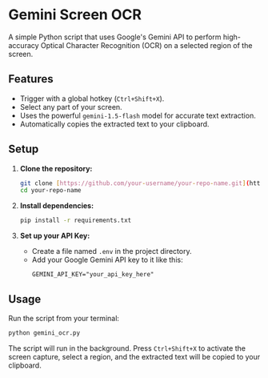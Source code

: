 # Gemini Screen OCR

A simple Python script that uses Google's Gemini API to perform high-accuracy Optical Character Recognition (OCR) on a selected region of the screen.

## Features

-   Trigger with a global hotkey (`Ctrl+Shift+X`).
-   Select any part of your screen.
-   Uses the powerful `gemini-1.5-flash` model for accurate text extraction.
-   Automatically copies the extracted text to your clipboard.

## Setup

1.  **Clone the repository:**
    ```bash
    git clone [https://github.com/your-username/your-repo-name.git](https://github.com/your-username/your-repo-name.git)
    cd your-repo-name
    ```

2.  **Install dependencies:**
    ```bash
    pip install -r requirements.txt
    ```

3.  **Set up your API Key:**
    -   Create a file named `.env` in the project directory.
    -   Add your Google Gemini API key to it like this:
        ```
        GEMINI_API_KEY="your_api_key_here"
        ```

## Usage

Run the script from your terminal:

```bash
python gemini_ocr.py
```

The script will run in the background. Press `Ctrl+Shift+X` to activate the screen capture, select a region, and the extracted text will be copied to your clipboard.